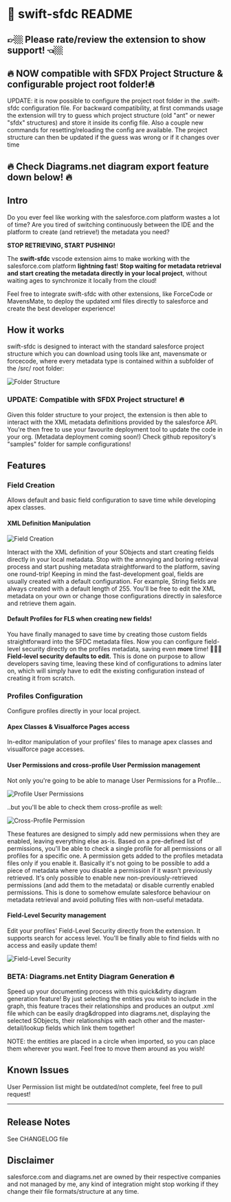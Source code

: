 # 💫 swift-sfdc README

## 👉🏼 Please rate/review the extension to show support! 👈🏼 

## 🔥 NOW compatible with SFDX Project Structure & configurable project root folder!🔥

UPDATE: it is now possible to configure the project root folder in the .swift-sfdc configuration file.
For backward compatibility, at first commands usage the extension will try to guess which project structure (old "ant" or newer "sfdx" structures) and store it inside its config file.
Also a couple new commands for resetting/reloading the config are available.
The project structure can then be updated if the guess was wrong or if it changes over time

## 🔥 Check Diagrams.net diagram export feature down below! 🔥
## Intro

Do you ever feel like working with the salesforce.com platform wastes a lot of time?
Are you tired of switching continuously between the IDE and the platform to create (and retrieve!) the metadata you need?

<b>STOP RETRIEVING, START PUSHING!</b>

The <b>swift-sfdc</b> vscode extension aims to make working with the salesforce.com platform <b>lightning fast</b>!
<b>Stop waiting for metadata retrieval and start creating the metadata directly in your local project</b>, without waiting ages to synchronize it locally from the cloud!

Feel free to integrate swift-sfdc with other extensions, like ForceCode or MavensMate, to deploy the updated xml files directly to salesforce and create the best developer experience!

## How it works
swift-sfdc is designed to interact with the standard salesforce project structure which you can download using tools like ant, mavensmate or forcecode, where every metadata type is contained within a subfolder of the /src/ root folder:

![Folder Structure](/images/folder_structure.png)

### UPDATE: Compatible with SFDX Project structure! 🔥

Given this folder structure to your project, the extension is then able to interact with the XML metadata definitions provided by the salesforce API.
You're then free to use your favourite deployment tool to update the code in your org. (Metadata deployment coming soon!)
Check github repository's "samples" folder for sample configurations!

## Features

### Field Creation
Allows default and basic field configuration to save time while developing apex classes.

#### XML Definition Manipulation

![Field Creation](/images/fieldcreation.gif)

Interact with the XML definition of your SObjects and start creating fields directly in your local metadata. Stop with the annoying and boring retrieval process and start pushing metadata straightforward to the platform, saving one round-trip!
Keeping in mind the fast-development goal, fields are usually created with a default configuration. For example, String fields are always created with a default length of 255.
You'll be free to edit the XML metadata on your own or change those configurations directly in salesforce and retrieve them again.

#### Default Profiles for FLS when creating new fields!

You have finally managed to save time by creating those custom fields straightforward into the SFDC metadata files. Now you can configure field-level security directly on the profiles metadata, saving even <b>more</b> time! 🎉🎉🎉
<b>Field-level security defaults to edit.</b> This is done on purpose to allow developers saving time, leaving these kind of configurations to admins later on, which will simply have to edit the existing configuration instead of creating it from scratch.

### Profiles Configuration

Configure profiles directly in your local project.

#### Apex Classes & Visualforce Pages access

In-editor manipulation of your profiles' files to manage apex classes and visualforce page accesses.

#### User Permissions and cross-profile User Permission management

Not only you're going to be able to manage User Permissions for a Profile...

![Profile User Permissions](/images/user_single.png)

..but you'll be able to check them cross-profile as well:

![Cross-Profile Permission](/images/user_cross.png)

These features are designed to simply add new permissions when they are enabled, leaving everything else as-is.
Based on a pre-defined list of permissions, you'll be able to check a single profile for all permissions or all profiles for a specific one.
A permission gets added to the profiles metadata files only if you enable it.
Basically it's not going to be possible to add a piece of metadata where you disable a permission if it wasn't previously retrieved.
It's only possible to enable new non-previously-retrieved permissions (and add them to the metadata) or disable currently enabled permissions.
This is done to somehow emulate salesforce behaviour on metadata retrieval and avoid polluting files with non-useful metadata.

#### Field-Level Security management

Edit your profiles' Field-Level Security directly from the extension. It supports search for access level. You'll be finally able to find fields with no access and easily update them!

![Field-Level Security](/images/fls_mgmt.png)

### BETA: Diagrams.net Entity Diagram Generation 🔥

Speed up your documenting process with this quick&dirty diagram generation feature!
By just selecting the entities you wish to include in the graph, this feature traces their relationships and produces an output .xml file which can be easily drag&dropped into diagrams.net, displaying the selected SObjects, their relationships with each other and the master-detail/lookup fields which link them together!

NOTE: the entities are placed in a circle when imported, so you can place them wherever you want.
Feel free to move them around as you wish!

## Known Issues

User Permission list might be outdated/not complete, feel free to pull request!

---------------------------------------------------------------------------------------------------------------

## Release Notes

See CHANGELOG file

## Disclaimer
salesforce.com and diagrams.net are owned by their respective companies and not managed by me, any kind of integration might stop working if they change their file formats/structure at any time.